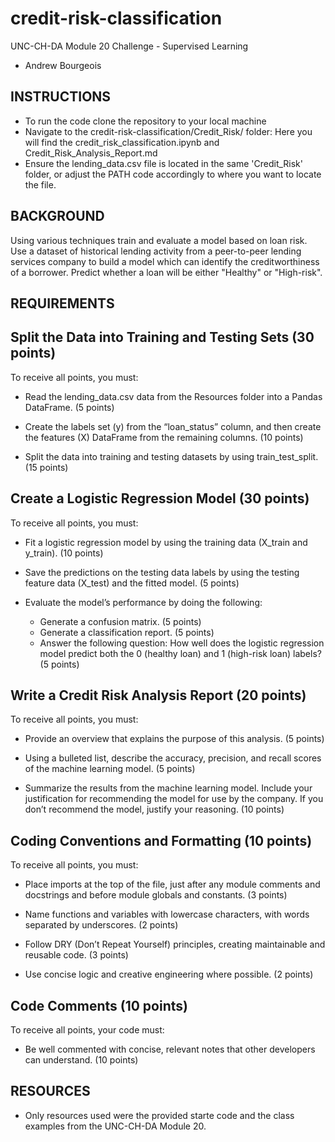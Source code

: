 # credit-risk-classification
UNC-CH-DA Module 20 Challenge - Supervised Learning
* Andrew Bourgeois

## **INSTRUCTIONS**

* To run the code clone the repository to your local machine
* Navigate to the credit-risk-classification/Credit_Risk/ folder: Here you will find the credit_risk_classification.ipynb and Credit_Risk_Analysis_Report.md
* Ensure the lending_data.csv file is located in the same 'Credit_Risk' folder, or adjust the PATH code accordingly to where you want to locate the file.

## **BACKGROUND**

Using various techniques train and evaluate a model based on loan risk. Use a dataset of historical lending activity from a peer-to-peer lending services company to build a model which can identify the creditworthiness of a borrower. Predict whether a loan will be either "Healthy" or "High-risk".

## **REQUIREMENTS**

## **Split the Data into Training and Testing Sets (30 points)**
To receive all points, you must:

* Read the lending_data.csv data from the Resources folder into a Pandas DataFrame. (5 points)

* Create the labels set (y) from the “loan_status” column, and then create the features (X) DataFrame from the remaining columns. (10 points)

* Split the data into training and testing datasets by using train_test_split. (15 points)

## **Create a Logistic Regression Model (30 points)**
To receive all points, you must:

* Fit a logistic regression model by using the training data (X_train and y_train). (10 points)

* Save the predictions on the testing data labels by using the testing feature data (X_test) and the fitted model. (5 points)

* Evaluate the model’s performance by doing the following:
    * Generate a confusion matrix. (5 points)
    * Generate a classification report. (5 points)
    * Answer the following question: How well does the logistic regression model predict both the 0 (healthy loan) and 1 (high-risk loan) labels? (5 points)

## **Write a Credit Risk Analysis Report (20 points)**
To receive all points, you must:

* Provide an overview that explains the purpose of this analysis. (5 points)

* Using a bulleted list, describe the accuracy, precision, and recall scores of the machine learning model. (5 points)

* Summarize the results from the machine learning model. Include your justification for recommending the model for use by the company. If you don’t recommend the model, justify your reasoning. (10 points)

## **Coding Conventions and Formatting (10 points)**
To receive all points, you must:

* Place imports at the top of the file, just after any module comments and docstrings and before module globals and constants. (3 points)

* Name functions and variables with lowercase characters, with words separated by underscores. (2 points)

* Follow DRY (Don’t Repeat Yourself) principles, creating maintainable and reusable code. (3 points)

* Use concise logic and creative engineering where possible. (2 points)

## **Code Comments (10 points)**
To receive all points, your code must:

*   Be well commented with concise, relevant notes that other developers can understand. (10 points)

## **RESOURCES**

*   Only resources used were the provided starte code and the class examples from the UNC-CH-DA Module 20.